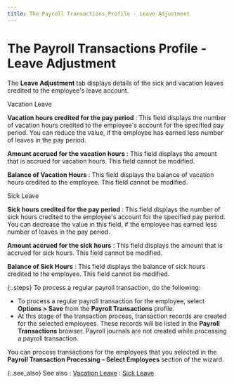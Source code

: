 ```yaml
---
title: The Payroll Transactions Profile - Leave Adjustment
---
```


# The Payroll Transactions Profile - Leave Adjustment


The **Leave Adjustment** tab displays  details of the sick and vacation leaves credited to the employee's leave  account.


Vacation Leave


**Vacation hours credited for the pay period**
: This field displays the number of vacation hours  credited to the employee's account for the specified pay period. You can  reduce the value, if the employee has earned less number of leaves in  the pay period.


**Amount accrued for the vacation hours**
: This field displays the amount that is accrued for  vacation hours. This field cannot be modified.


**Balance of Vacation Hours**
: This field displays the balance of vacation hours  credited to the employee. This field cannot be modified.


Sick Leave


**Sick hours credited for the pay period**
: This field displays the number of sick hours credited  to the employee's account for the specified pay period. You can decrease  the value in this field, if the employee has earned less number of leaves  in the pay period.


**Amount accrued for the sick hours**
: This field displays the amount that is accrued for  sick hours. This field cannot be modified.


**Balance of Sick Hours**
: This field displays the balance of sick hours credited  to the employee. This field cannot be modified.


{:.steps}
To process a regular payroll transaction,  do the following:

- To process  a regular payroll transaction for the employee, select **Options 
 &gt; Save** from the **Payroll Transactions**  profile.
- At this stage  of the transaction process, transaction records are created for the selected  employees. These records will be listed in the **Payroll 
 Transactions** browser. Payroll journals are not created while processing  a payroll transaction.



You can process transactions for the employees that you selected in  the **Payroll Transaction Processing – 
 Select Employees** section of the wizard.


{:.see_also}
See also
: [Vacation Leave]({{site.prl_baseurl}}/misc/vacation_leave.html)
: [Sick Leave]({{site.prl_baseurl}}/misc/sick_leave.html)
